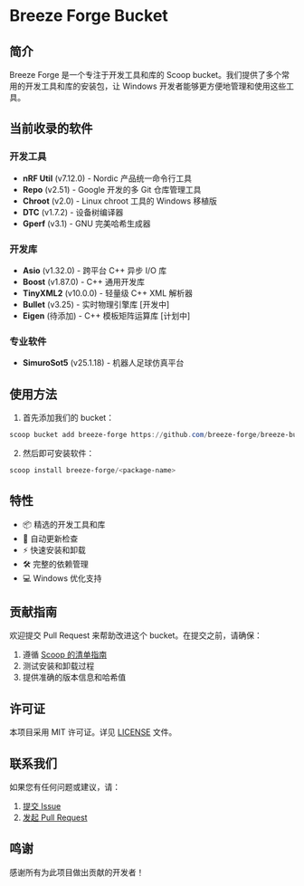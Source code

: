 # Breeze Forge Bucket

## 简介

Breeze Forge 是一个专注于开发工具和库的 Scoop bucket。我们提供了多个常用的开发工具和库的安装包，让 Windows 开发者能够更方便地管理和使用这些工具。

## 当前收录的软件

### 开发工具

- **nRF Util** (v7.12.0) - Nordic 产品统一命令行工具
- **Repo** (v2.51) - Google 开发的多 Git 仓库管理工具
- **Chroot** (v2.0) - Linux chroot 工具的 Windows 移植版
- **DTC** (v1.7.2) - 设备树编译器
- **Gperf** (v3.1) - GNU 完美哈希生成器

### 开发库

- **Asio** (v1.32.0) - 跨平台 C++ 异步 I/O 库
- **Boost** (v1.87.0) - C++ 通用开发库
- **TinyXML2** (v10.0.0) - 轻量级 C++ XML 解析器
- **Bullet** (v3.25) - 实时物理引擎库 [开发中]
- **Eigen** (待添加) - C++ 模板矩阵运算库 [计划中]

### 专业软件

- **SimuroSot5** (v25.1.18) - 机器人足球仿真平台

## 使用方法

1. 首先添加我们的 bucket：

```powershell
scoop bucket add breeze-forge https://github.com/breeze-forge/breeze-bucket
```

2. 然后即可安装软件：

```powershell
scoop install breeze-forge/<package-name>
```

## 特性

- 📦 精选的开发工具和库
- 🔄 自动更新检查
- ⚡ 快速安装和卸载
- 🛠️ 完整的依赖管理
- 💻 Windows 优化支持

## 贡献指南

欢迎提交 Pull Request 来帮助改进这个 bucket。在提交之前，请确保：

1. 遵循 [Scoop 的清单指南](https://github.com/ScoopInstaller/Scoop/wiki/App-Manifest-Autoupdate)
2. 测试安装和卸载过程
3. 提供准确的版本信息和哈希值

## 许可证

本项目采用 MIT 许可证。详见 [LICENSE](LICENSE) 文件。

## 联系我们

如果您有任何问题或建议，请：

1. [提交 Issue](https://github.com/breeze-forge/breeze-bucket/issues)
2. [发起 Pull Request](https://github.com/breeze-forge/breeze-bucket/pulls)

## 鸣谢

感谢所有为此项目做出贡献的开发者！
